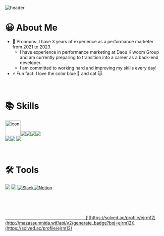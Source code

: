 ![header](https://capsule-render.vercel.app/api?type=waving&color=0099ff&height=200&section=header&text=JuyoungOh&fontSize=40&animation=twinkling&fontAlign=75)

# 😀 About Me 

- 📌 Pronouns: I have 3 years of experience as a performance marketer from 2021 to 2023.
  - I have experience in performance marketing at Daou Kiwoom Group and am currently preparing to transition into a career as a back-end developer.
  - I am committed to working hard and improving my skills every day!
- ⚡️ Fun fact: I love the color blue 💙 and cat 🐱.
  
<br>

# 📚 Skills

<img src="https://techstack-generator.vercel.app/java-icon.svg" alt="icon" width="50" height="50" /><img src="https://img.shields.io/badge/JAVA-007396?style=for-the-badge&logo=Java&logoColor=white"/><img src="https://img.shields.io/badge/Spring-6DB33F?style=for-the-badge&logo=Spring&logoColor=white"><img src="https://img.shields.io/badge/MySQL-4479A1?style=for-the-badge&logo=MySQL&logoColor=white"><img src="https://img.shields.io/badge/MariaDB-003545?style=for-the-badge&logo=MariaDB&logoColor=white"><br><img src="https://img.shields.io/badge/GoogleTagManager-61DAFB?style=for-the-badge&logo=GoogleTagManager&logoColor=blue"><img src="https://img.shields.io/badge/GoogleAnalytics-E34F26?style=for-the-badge&logo=GoogleAnalytics&logoColor=yellow"> <img src="https://img.shields.io/badge/GoogleDataStudio-ffffff?style=for-the-badge&logo=GoogleDataStudio&logoColor=blue"> 

<br>

# 🛠️ Tools

<img src="https://img.shields.io/badge/git-F05032?style=for-the-badge&logo=Git&logoColor=white"/> <img src="https://img.shields.io/badge/intellij-000000?style=for-the-badge&logo=intellijidea&logoColor=white"/>
<a href = "hun-se.slack.com"> <img alt="Slack" src ="https://img.shields.io/badge/Slack-4A154B.svg?&style=for-the-badge&logo=Slack&logoColor=white"/><img alt="Notion" src ="https://img.shields.io/badge/Notion-000000.svg?&style=for-the-badge&logo=Notion&logoColor=white"/>

<br>
<br>
<br>

  &nbsp;&nbsp;&nbsp;&nbsp;&nbsp;&nbsp;&nbsp;&nbsp;&nbsp;&nbsp;&nbsp;&nbsp;&nbsp;&nbsp;&nbsp;&nbsp;&nbsp;&nbsp;&nbsp;&nbsp;&nbsp;&nbsp;&nbsp;&nbsp;&nbsp;&nbsp;&nbsp;&nbsp;&nbsp;&nbsp;&nbsp;&nbsp;&nbsp;&nbsp;&nbsp;&nbsp;&nbsp;&nbsp;&nbsp;&nbsp;&nbsp;&nbsp;&nbsp;&nbsp;&nbsp;&nbsp;&nbsp;&nbsp;&nbsp;&nbsp;&nbsp;&nbsp;&nbsp;&nbsp;&nbsp;&nbsp;&nbsp;&nbsp;&nbsp;&nbsp;&nbsp;&nbsp;&nbsp;&nbsp;&nbsp;
   [![https://solved.ac/profile/ejrm12](http://mazassumnida.wtf/api/v2/generate_badge?boj=ejrm12)](https://solved.ac/profile/ejrm12)



